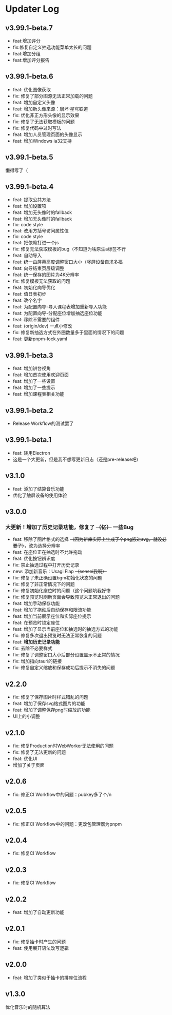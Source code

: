 # Updater Log

## v3.99.1-beta.7
- feat:增加评分
- fix:修复自定义抽选功能菜单太长的问题
- feat:增加分组
- feat:增加评分报告

## v3.99.1-beta.6
- feat: 优化图像获取
- fix: 修复了部分图源无法正常加载的问题
- feat: 增加自定义头像
- feat: 增加新头像来源：崩坏·星穹铁道
- fix: 优化非正方形头像的显示效果
- fix: 修复了无法获取模板的问题
- fix: 修复代码中过时写法
- feat: 增加人员管理页面的头像显示
- feat: 增加Windows ia32支持

## v3.99.1-beta.5
懒得写了（

## v3.99.1-beta.4

- feat: 提取公共方法
- feat: 增加设置项
- feat: 增加无头像时的fallback
- feat: 增加无头像时的fallback
- fix: code style
- feat: 改用方括号访问属性值
- fix: code style
- feat: 把依赖打进一个js
- fix: 修复无法获取模板的bug（不知道为啥原生a标签不行
- feat: 自动导入
- feat: 统一由屏幕高度调整窗口大小（竖屏设备自求多福
- feat: 向导结束页层级调整
- feat: 统一保存的图片为4K分辨率
- fix: 修复模板无法获取的问题
- feat: 初始化向导优化
- feat: 值日表初步
- feat: 改个名字
- feat: 为配置向导-导入课程表增加重新导入功能
- feat: 为配置向导-分配座位增加抽选座位功能
- feat: 移除不需要的组件
- feat: (origin/dev) 一点小修改
- fix: 修复新抽选方式在外圈数量多于里面的情况下的问题
- feat: 更新pnpm-lock.yaml


## v3.99.1-beta.3
- feat: 增加讲台视角
- feat: 增加首次使用欢迎页面
- feat: 增加了一些设置
- feat: 增加了一些提示
- feat: 增加课程表相关功能

## v3.99.1-beta.2
- Release Workflow的测试罢了

## v3.99.1-beta.1
- feat: 转用Electron
- 这是一个大更新，但是我不想写更新日志（还是pre-release吧)

## v3.1.0
- feat: 添加了结算音乐功能
- 优化了触屏设备的使用体验

## v3.0.0
### 大更新！增加了历史记录功能，修复了 ~~（亿）~~ 一些Bug

- feat: 移除了图片格式的选择 ~~（因为新库实际上生成了个png嵌进svg，就没必要了）~~，改为选择分辨率
- feat: 在座位正在抽选时不允许拖动
- feat: 优化按钮辨识度
- fix: 禁止抽选过程中打开历史记录
- new: 添加新音乐：Usagi Flap ~~（sensei我啊）~~
- fix: 修复了未正确设置bgm初始化状态的问题
- fix: 修复了非正常情况下的问题
- fix: 修复初始化座位时的问题（这个问题坑我好惨
- fix: 修复预览时刷新页面会导致预览未正常退出的问题
- feat: 增加手动保存功能
- feat: 增加了拖动后自动保存和限流功能
- feat: 增加当前展示座位和实际座位提示
- feat: 在预览时锁定座位
- feat: 增加了显示当前座位和抽选时的抽选方式的功能
- fix: 修复多次退出预览时无法正常恢复的问题
- feat: **增加历史记录功能**
- fix: 去除不必要样式
- fix: 修复了调整窗口大小后部分设置显示不正常的情况
- fix: 增加指向tauri的链接
- fix: 修复自定义缩放和保存成功后提示不消失的问题


## v2.2.0

- fix: 修复了保存图片时样式错乱的问题
- feat: 增加了保存svg格式图片的功能
- feat: 增加了调整保存png时缩放的功能
- UI上的小调整

## v2.1.0

- fix: 修复Production时WebWorker无法使用的问题
- fix: 修复了无法更新的问题
- feat: 优化UI
- 增加了关于页面

## v2.0.6

- fix: 修正CI Workflow中的问题：pubkey多了个/n

## v2.0.5

- fix: 修正CI Workflow中的问题：更改包管理器为pnpm

## v2.0.4

- fix: 修复CI Workflow

## v2.0.3

- fix: 修复CI Workflow

## v2.0.2

- feat: 增加了自动更新功能

## v2.0.1

- fix: 修复抽卡时产生的问题
- feat: 使用展开语法改写逻辑

## v2.0.0

- feat: 增加了类似于抽卡的排座位流程

## v1.3.0

优化音乐时的随机算法
